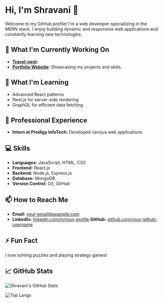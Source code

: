 # Hi, I'm Shravani 👋

Welcome to my GitHub profile! I'm a web developer specializing in the MERN stack. I enjoy building dynamic and responsive web applications and constantly learning new technologies.

## 🔭 What I'm Currently Working On
- **[Travel-nest](https://github.com/your-github-username/travel-nest):** 
- **[Portfolio Website](https://github.com/your-github-username/portfolio):** Showcasing my projects and skills.

## 🌱 What I'm Learning

- Advanced React patterns
- Next.js for server-side rendering
- GraphQL for efficient data fetching

## 💼 Professional Experience

- **Intern at Prodigy InfoTech:** Developed various web applications 

## 💻 Skills

- **Languages:** JavaScript, HTML, CSS
- **Frontend:** React.js
- **Backend:** Node.js, Express.js
- **Database:** MongoDB
- **Version Control:** Git, GitHub

## 📫 How to Reach Me

- **Email:** [your-email@example.com](mailto:your-email@example.com)
- **LinkedIn:** [linkedin.com/in/your-profile](https://www.linkedin.com/in/your-profile)
   **GitHub:** [github.com/your-github-username](https://github.com/your-github-username)

## ⚡ Fun Fact

I love solving puzzles and playing strategy games!

## 📈 GitHub Stats

![Shravani's GitHub Stats](https://github-readme-stats.vercel.app/api?username=your-github-username&show_icons=true&theme=radical)

![Top Langs](https://github-readme-stats.vercel.app/api/top-langs/?username=your-github-username&layout=compact&theme=radical)

